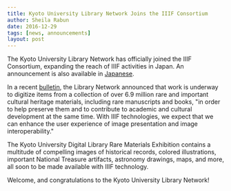 ```yaml
---
title: Kyoto University Library Network Joins the IIIF Consortium
author: Sheila Rabun
date: 2016-12-29
tags: [news, announcements]
layout: post
---
```


The Kyoto University Library Network has officially joined the IIIF Consortium, expanding the reach of IIIF activities in Japan. An announcement is also available in [Japanese][japanese-bulletin].

In a recent [bulletin][bulletin], the Library Network announced that work is underway to digitize items from a collection of over 6.9 million rare and important cultural heritage materials, including rare manuscripts and books, "in order to help preserve them and to contribute to academic and cultural development at the same time. With IIIF technologies, we expect that we can enhance the user experience of image presentation and image interoperability."

The Kyoto University Digital Library Rare Materials Exhibition contains a multitude of compelling images of historical records, colored illustrations, important National Treasure artifacts, astronomy drawings, maps, and more, all soon to be made available with IIIF technology.

Welcome, and congratulations to the Kyoto University Library Network!



[bulletin]: http://www.kulib.kyoto-u.ac.jp/bulletin/1373150?lang=en
[japanese-bulletin]: http://www.kulib.kyoto-u.ac.jp/bulletin/1373150
